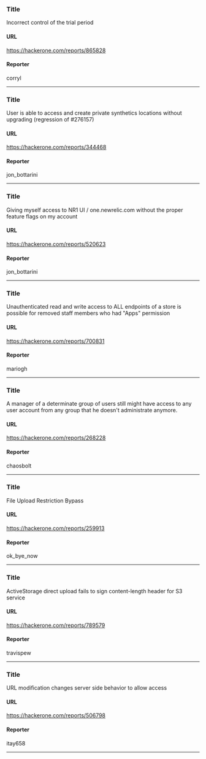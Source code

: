 ### Title
Incorrect control of the trial period
#### URL 
https://hackerone.com/reports/865828
#### Reporter 
corryl

---


### Title
User is able to access and create private synthetics locations without upgrading (regression of #276157) 
#### URL 
https://hackerone.com/reports/344468
#### Reporter 
jon_bottarini

---


### Title
Giving myself access to NR1 UI / one.newrelic.com without the proper feature flags on my account
#### URL 
https://hackerone.com/reports/520623
#### Reporter 
jon_bottarini

---


### Title
Unauthenticated read and write access to ALL endpoints of a store is possible for removed staff members who had "Apps" permission
#### URL 
https://hackerone.com/reports/700831
#### Reporter 
mariogh

---


### Title
A manager of a determinate group of users still might have access to any user account from any group that he doesn't administrate anymore.
#### URL 
https://hackerone.com/reports/268228
#### Reporter 
chaosbolt

---


### Title
File Upload Restriction Bypass
#### URL 
https://hackerone.com/reports/259913
#### Reporter 
ok_bye_now

---


### Title
ActiveStorage direct upload fails to sign content-length header for S3 service
#### URL 
https://hackerone.com/reports/789579
#### Reporter 
travispew

---


### Title
URL modification changes server side behavior to allow access
#### URL 
https://hackerone.com/reports/506798
#### Reporter 
itay658

---


